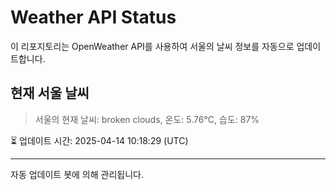 
# Weather API Status

이 리포지토리는 OpenWeather API를 사용하여 서울의 날씨 정보를 자동으로 업데이트합니다.

## 현재 서울 날씨
> 서울의 현재 날씨: broken clouds, 온도: 5.76°C, 습도: 87%

⏳ 업데이트 시간: 2025-04-14 10:18:29 (UTC)

---
자동 업데이트 봇에 의해 관리됩니다.
